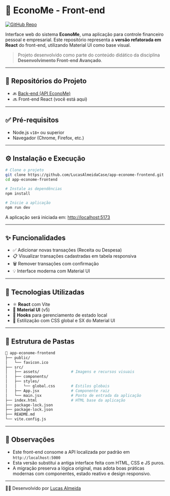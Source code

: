 # 💼 EconoMe - Front-end

[![GitHub Repo](https://img.shields.io/badge/GitHub-View%20Repository-blue?logo=github)](https://github.com/LucasAlmeidaCase/app-econome-frontend)

Interface web do sistema **EconoMe**, uma aplicação para controle financeiro pessoal e empresarial. Este repositório representa a **versão refatorada em React** do front-end, utilizando Material UI como base visual.

> Projeto desenvolvido como parte do conteúdo didático da disciplina **Desenvolvimento Front-end Avançado**.

---

## 🔗 Repositórios do Projeto

- 🔙 [Back-end (API EconoMe)](https://github.com/LucasAlmeidaCase/app-econome-backend)
- 🔜 Front-end React (você está aqui)

---

## ✅ Pré-requisitos

- Node.js `v18+` ou superior
- Navegador (Chrome, Firefox, etc.)

---

## ⚙️ Instalação e Execução

```bash
# Clone o projeto
git clone https://github.com/LucasAlmeidaCase/app-econome-frontend.git
cd app-econome-frontend

# Instale as dependências
npm install

# Inicie a aplicação
npm run dev
```

A aplicação será iniciada em: [http://localhost:5173](http://localhost:5173)

---

## ✨ Funcionalidades

- ✅ Adicionar novas transações (Receita ou Despesa)
- 📋 Visualizar transações cadastradas em tabela responsiva
- 🗑️ Remover transações com confirmação
- 💡 Interface moderna com Material UI

---

## 🧱 Tecnologias Utilizadas

- ⚛️ **React** com Vite
- 🎨 **Material UI** (v5)
- 🧠 **Hooks** para gerenciamento de estado local
- 💅 Estilização com CSS global e SX do Material UI

---

## 📁 Estrutura de Pastas

```bash
📁 app-econome-frontend
├── public/
│   └── favicon.ico
├── src/
│   ├── assets/              # Imagens e recursos visuais
│   ├── components/
│   ├── styles/
│   │   └── global.css       # Estilos globais
│   ├── App.jsx              # Componente raiz
│   └── main.jsx             # Ponto de entrada da aplicação
├── index.html               # HTML base da aplicação
├── package-lock.json
├── package-lock.json
├── README.md
└── vite.config.js
```

---

## 📝 Observações

- Este front-end consome a API localizada por padrão em `http://localhost:5000`
- Esta versão substitui a antiga interface feita com HTML, CSS e JS puros.
- A migração preserva a lógica original, mas adota boas práticas modernas com componentes, estado reativo e design responsivo.

---

👨‍💻 Desenvolvido por [Lucas Almeida](https://github.com/LucasAlmeidaCase)